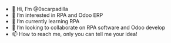 - 👋 Hi, I’m @0scarpadilla
- 👀 I’m interested in RPA and Odoo ERP
- 🌱 I’m currently learning RPA
- 💞️ I’m looking to collaborate on RPA software and Odoo develop
- 📫 How to reach me, only you can tell me your idea!

<!---
0scarpadilla/0scarpadilla is a ✨ special ✨ repository because its `README.md` (this file) appears on your GitHub profile.
You can click the Preview link to take a look at your changes.
--->
